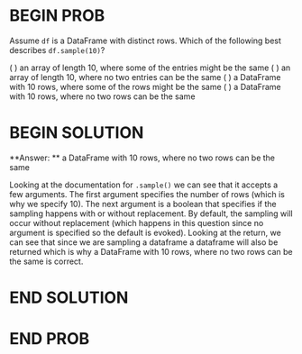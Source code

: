 # BEGIN PROB

Assume `df` is a DataFrame with distinct rows. Which of the following best describes `df.sample(10)`?

( ) an array of length 10, where some of the entries might be the same
( ) an array of length 10, where no two entries can be the same
( ) a DataFrame with 10 rows, where some of the rows might be the same
( ) a DataFrame with 10 rows, where no two rows can be the same

# BEGIN SOLUTION

**Answer: ** a DataFrame with 10 rows, where no two rows can be the same

Looking at the documentation for `.sample()` we can see that it accepts a few arguments. The first argument
specifies the number of rows (which is why we specify 10). The next argument is a boolean that specifies if the sampling
happens with or without replacement. By default, the sampling will occur without replacement (which happens in this question since
no argument is specified so the default is evoked). Looking at the return, we can see that since we are sampling a dataframe
a dataframe will also be returned which is why a DataFrame with 10 rows, where no two rows can be the same is correct.

# END SOLUTION

# END PROB